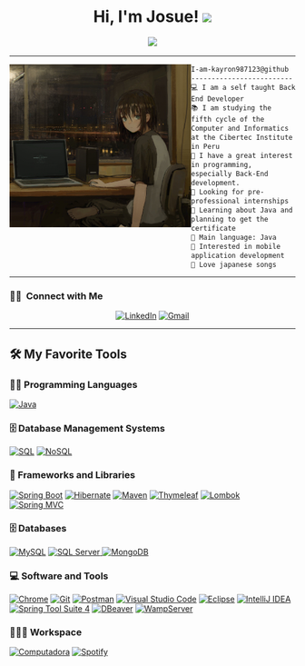 <h1 align="center">
Hi, I'm Josue!
  <img src="https://media.giphy.com/media/hvRJCLFzcasrR4ia7z/giphy.gif" width="30"></h1>
 <!--<img src="https://komarev.com/ghpvc/?username=I-am-vishalmaurya&label=Profile%20Views&color=0e75b6&style=flat" align='right' alt="vishalmaurya" />-->

<!-- Typing SVG by DenverCoder1 - https://github.com/DenverCoder1/readme-typing-svg -->
<p align="center">
  <a href="https://github.com/DenverCoder1/readme-typing-svg"><img src="https://readme-typing-svg.herokuapp.com?lines=Back+End+Developer;Always%20learning%20new%20things&center=true&width=380&height=45"></a>
</p>
<hr>
<img align="left" src="https://github.com/I-am-vishalmaurya/I-am-vishalmaurya/blob/main/cropped_image.png" alt="Unfortunately I didn't find the author of the pic, feel to open a pull request if found" width="320" />


```
I-am-kayron987123@github
-------------------------
💻 I am a self taught Back End Developer
📚 I am studying the fifth cycle of the Computer and Informatics at the Cibertec Institute in Peru
📝 I have a great interest in programming, especially Back-End development.
🔭 Looking for pre-professional internships
🌱 Learning about Java and planning to get the certificate
🌟 Main language: Java
🚩 Interested in mobile application development
🎵 Love japanese songs
```
<hr>

### 🤝🏻 &nbsp;Connect with Me

<p align="center">
  <a href="https://www.linkedin.com/in/josue-alva-5840542a8/" target="_blank"><img alt="LinkedIn" src="https://img.shields.io/badge/LinkedIn-0077B5?style=for-the-badge&logo=linkedin&logoColor=white"></a>
  <a href="mailto:josuealva920@gmail.com"><img alt="Gmail" src="https://img.shields.io/badge/Gmail-D14836?style=for-the-badge&logo=gmail&logoColor=white"></a>
</p>
<hr>

## 🛠️ My Favorite Tools

### 👨‍💻 Programming Languages

<p>
    <a href="https://github.com/search?q=user%3ADenverCoder1+is%3Arepo+language%3Ajava"><img alt="Java" src="https://img.shields.io/badge/Java-%23007396.svg?logo=java&logoColor=white"></a>
</p>

### 🗄️ Database Management Systems

<p>
    <a href="https://github.com/search?q=user%3ADenverCoder1+is%3Arepo+language%3Asql"><img alt="SQL" src="https://img.shields.io/badge/SQL%20-%23025E8C.svg?logo=amazon-dynamodb&logoColor=white"></a>
    <a href="https://github.com/search?q=user%3ADenverCoder1+is%3Arepo+language%3Anosql"><img alt="NoSQL" src="https://img.shields.io/badge/NoSQL-%2300C853.svg?logo=mongodb&logoColor=white"></a>
</p>

### 🧰 Frameworks and Libraries

<p>
    <a href="https://github.com/search?q=user%3ADenverCoder1+is%3Arepo+language%3Aspringboot"><img alt="Spring Boot" src="https://img.shields.io/badge/Spring%20Boot-%236DB33F.svg?logo=spring-boot&logoColor=white"></a>
    <a href="https://github.com/search?q=user%3ADenverCoder1+is%3Arepo+language%3Ahibernate"><img alt="Hibernate" src="https://img.shields.io/badge/Hibernate-%234D4D4D.svg?logo=hibernate&logoColor=white"></a>
    <a href="https://github.com/search?q=user%3ADenverCoder1+is%3Arepo+language%3Amaven"><img alt="Maven" src="https://img.shields.io/badge/Maven-%23C71A36.svg?logo=apache-maven&logoColor=white"></a>
    <a href="https://github.com/search?q=user%3ADenverCoder1+is%3Arepo+language%3Athymeleaf"><img alt="Thymeleaf" src="https://img.shields.io/badge/Thymeleaf-%23005C0F.svg?logo=thymeleaf&logoColor=white"></a>
    <a href="https://github.com/search?q=user%3ADenverCoder1+is%3Arepo+language%3Alombok"><img alt="Lombok" src="https://img.shields.io/badge/Lombok-%23C42937.svg?logo=lombok&logoColor=white"></a>
    <a href="https://github.com/search?q=user%3ADenverCoder1+is%3Arepo+language%3Aspringmvc"><img alt="Spring MVC" src="https://img.shields.io/badge/Spring%20MVC-%236DB33F.svg?logo=spring&logoColor=white"></a>
</p>

### 🗄️ Databases

<p>
    <a href="https://github.com/search?q=user%3ADenverCoder1+is%3Arepo+language%3Amysql"><img alt="MySQL" src="https://img.shields.io/badge/MySQL-%234479A1.svg?logo=mysql&logoColor=white"></a>
    <a href="https://github.com/search?q=user%3ADenverCoder1+is%3Arepo+language%3Asqlserver"><img alt="SQL Server" src="https://img.shields.io/badge/SQL%20Server-%23CC2927.svg?logo=microsoft-sql-server&logoColor=white">
    </a>
    <a href="https://github.com/search?q=user%3ADenverCoder1+is%3Arepo+language%3Amongodb"><img alt="MongoDB" src="https://img.shields.io/badge/MongoDB-%2347A248.svg?logo=mongodb&logoColor=white"></a>
</p>

### 💻 Software and Tools

<p>
    <a href="#"><img alt="Chrome" src="https://img.shields.io/badge/Chrome-3DDC84?logo=google-chrome&logoColor=white"></a>
    <a href="#"><img alt="Git" src="https://img.shields.io/badge/Git%20-%23F05033.svg?logo=git&logoColor=white"></a>
    <a href="#"><img alt="Postman" src="https://img.shields.io/badge/Postman-FF6C37?logo=postman&logoColor=white"></a>
    <a href="#"><img alt="Visual Studio Code" src="https://img.shields.io/badge/Visual%20Studio%20Code-0078d7.svg?logo=visual-studio-code&logoColor=white"></a>
    <a href="https://github.com/search?q=user%3ADenverCoder1+is%3Arepo+language%3Aeclipse"><img alt="Eclipse" src="https://img.shields.io/badge/Eclipse-2C2255.svg?logo=eclipse&logoColor=white"></a>
    <a href="https://github.com/search?q=user%3ADenverCoder1+is%3Arepo+language%3Aintellij"><img alt="IntelliJ IDEA" src="https://img.shields.io/badge/IntelliJ%20IDEA-000000.svg?logo=intellij-idea&logoColor=white"></a>
    <a href="https://github.com/search?q=user%3ADenverCoder1+is%3Arepo+language%3Aspring-tools">
      <img alt="Spring Tool Suite 4" src="https://img.shields.io/badge/Spring%20Tool%20Suite%204-6DB33F.svg?logo=spring&logoColor=white"></a>
    <a href="https://github.com/search?q=user%3ADenverCoder1+is%3Arepo+language%3Adbeaver"><img alt="DBeaver" src="https://img.shields.io/badge/DBeaver-372923.svg?logo=dbeaver&logoColor=white"></a>
    <a href="https://github.com/search?q=user%3ADenverCoder1+is%3Arepo+language%3Awampserver"><img alt="WampServer" src="https://img.shields.io/badge/WampServer-FF4088.svg?logo=wampserver&logoColor=white"></a>
</p>

### 👨🏽‍💻 Workspace
<p>
    <a href="#"><img alt="Computadora" src="https://img.shields.io/badge/PC-0078D6?style=for-the-badge&logo=windows&logoColor=white"></a>
    <a href="#"><img alt="Spotify" src="https://img.shields.io/badge/Spotify-1ED760?&style=for-the-badge&logo=spotify&logoColor=white"></a>
</p>


  </td>
  </tr>
</table>
